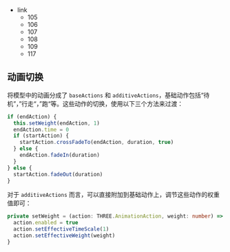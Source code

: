 - link
  - 105
  - 106
  - 107
  - 108
  - 109
  - 117

## 动画切换

将模型中的动画分成了 `baseActions` 和 `additiveActions`，基础动作包括“待机”，”行走“，”跑“等。这些动作的切换，使用以下三个方法来过渡：

```js
if (endAction) {
  this.setWeight(endAction, 1)
  endAction.time = 0
  if (startAction) {
    startAction.crossFadeTo(endAction, duration, true)
  } else {
    endAction.fadeIn(duration)
  }
} else {
  startAction.fadeOut(duration)
}
```

对于 `additiveActions` 而言，可以直接附加到基础动作上，调节这些动作的权重值即可：

```typescript
private setWeight = (action: THREE.AnimationAction, weight: number) => {
  action.enabled = true
  action.setEffectiveTimeScale(1)
  action.setEffectiveWeight(weight)
}
```